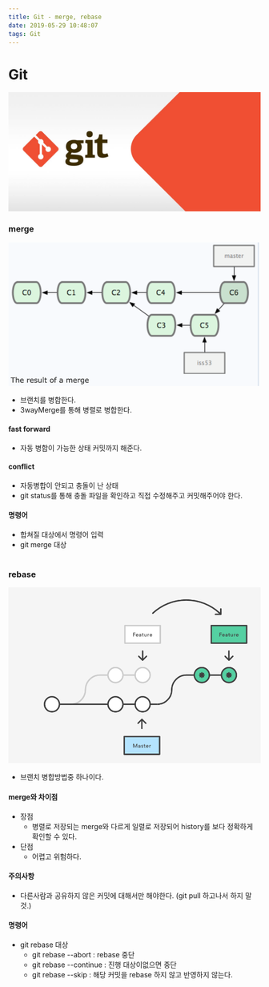 ```yaml
---
title: Git - merge, rebase
date: 2019-05-29 10:48:07
tags: Git
---
```


# Git 
![gitlogo](images/git_logo.png)

### merge
![merge](images/git/git04-1.png)
- 브랜치를 병합한다.
- 3wayMerge를 통해 병렬로 병합한다.

#### fast forward
- 자동 병합이 가능한 상태 커밋까지 해준다.

#### conflict
- 자동병합이 안되고 충돌이 난 상태
- git status를 통해 충돌 파일을 확인하고 직접 수정해주고 커밋해주어야 한다.

#### 명령어
- 합쳐질 대상에서 명령어 입력
- git merge 대상
<br><br>

### rebase
![merge](images/git/git04-2.png)
- 브랜치 병합방법중 하나이다.

#### merge와 차이점
- 장점
    - 병렬로 저장되는 merge와 다르게 일렬로 저장되어 history를 보다 정확하게 확인할 수 있다.
- 단점 
    - 어렵고 위험하다.
    
#### 주의사항
- 다른사람과 공유하지 않은 커밋에 대해서만 해야한다. (git pull 하고나서 하지 말 것.)

#### 명령어
- git rebase 대상
    - git rebase --abort : rebase 중단
    - git rebase --continue : 진행 대상이없으면 중단
    - git rebase --skip : 해당 커밋을 rebase 하지 않고 반영하지 않는다.
